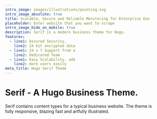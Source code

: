 ```yaml
---
intro_image: images/illustrations/pointing.svg
intro_image_absolute: true
title: Scalable, Secure and Reliable Monitoring for Enterprise Use
placeholder: Enter website that you want to scrape
intro_image_hide_on_mobile: true
description: Serif is a modern business theme for Hugo.
features:
  - line1: Assured Security,
    line2: 24 bit encrypted data
  - line1: 24 x 7 Support from a
    line2: Dedicated Team
  - line1: Easy Scalability, add
    line2: more users easily
meta_title: Hugo Serif Theme
---
```


# Serif - A Hugo Business Theme.

Serif contains content types for a typical business website. The theme is fully responsive, blazing fast and artfully illustrated.
